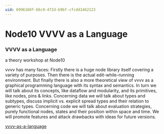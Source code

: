 ```yaml
---
uid: 6996160f-66c9-472d-b9bf-cfcdd1462123
---
```


# Node10 VVVV as a Language
### VVVV as a Language
a theory workshop at Node10  

vvvv has many faces: Firstly there is a huge node library itself covering a variety of purposes. Then there is the actual edit-while-running environment. But finally there is also a more theoretical view of vvvv as a graphical programming language with its syntax and semantics. In turn we will talk about its concepts, like dataflow and modularity, and its primitives, like nodes, pins & links. Concerning data we will talk about types and subtypes, discuss implicit vs. explicit spread types and their relation to generic types. Concerning code we will talk about evaluation strategies, purely functional nodes, states and their position within space and time. We will promote features and attack drawbacks with ideas for future versions.  

<a href="https://vvvv.org/contribution/vvvv-as-a-language" class="extURL contribution" target="_blank">vvvv-as-a-language</a>